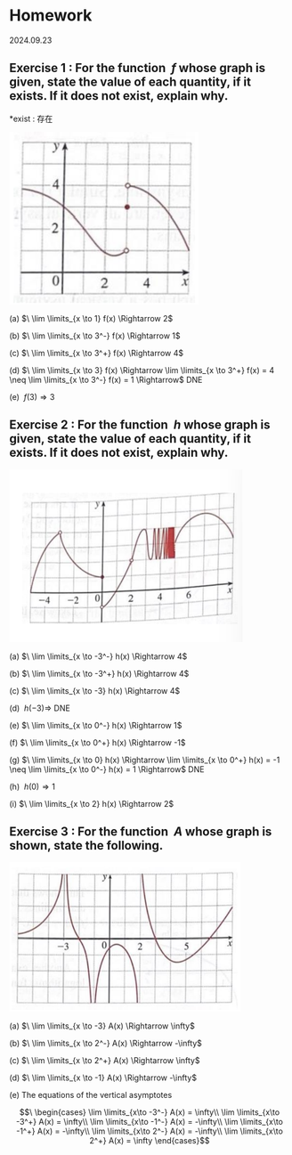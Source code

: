 # Homework

2024.09.23

## Exercise 1 : For the function $\ f$ whose graph is given, state the value of each quantity, if it exists. If it does not exist, explain why.

*exist : 存在

![graph](img/2024.09.23.1.png)

(a) $\ \lim \limits_{x \to 1} f(x) \Rightarrow 2$

(b) $\ \lim \limits_{x \to 3^-} f(x) \Rightarrow 1$

(c) $\ \lim \limits_{x \to 3^+} f(x) \Rightarrow 4$

(d) $\ \lim \limits_{x \to 3} f(x) \Rightarrow \lim \limits_{x \to 3^+} f(x) = 4 \neq \lim \limits_{x \to 3^-} f(x) = 1 \Rightarrow$ DNE

(e) $\ f(3) \Rightarrow 3$

## Exercise 2 : For the function $\ h$ whose graph is given, state the value of each quantity, if it exists. If it does not exist, explain why.

![graph](img/2024.09.23.2.png)

(a) $\ \lim \limits_{x \to -3^-} h(x) \Rightarrow 4$

(b) $\ \lim \limits_{x \to -3^+} h(x) \Rightarrow 4$

(c) $\ \lim \limits_{x \to -3} h(x) \Rightarrow 4$

(d) $\ h(-3) \Rightarrow$ DNE

(e) $\ \lim \limits_{x \to 0^-} h(x) \Rightarrow 1$

(f) $\ \lim \limits_{x \to 0^+} h(x) \Rightarrow -1$

(g) $\ \lim \limits_{x \to 0} h(x) \Rightarrow \lim \limits_{x \to 0^+} h(x) = -1 \neq \lim \limits_{x \to 0^-} h(x) = 1 \Rightarrow$ DNE

(h) $\ h(0) \Rightarrow 1$

(i) $\ \lim \limits_{x \to 2} h(x) \Rightarrow 2$

## Exercise 3 : For the function $\ A$ whose graph is shown, state the following.

![graph](img/2024.09.23.3.png)

(a) $\ \lim \limits_{x \to -3} A(x) \Rightarrow \infty$

(b) $\ \lim \limits_{x \to 2^-} A(x) \Rightarrow -\infty$

(c) $\ \lim \limits_{x \to 2^+} A(x) \Rightarrow \infty$

(d) $\ \lim \limits_{x \to -1} A(x) \Rightarrow -\infty$

(e) The equations of the vertical asymptotes

$$\ \begin{cases}
\lim \limits_{x\to -3^-} A(x) = \infty\\
\lim \limits_{x\to -3^+} A(x) = \infty\\
\lim \limits_{x\to -1^-} A(x) = -\infty\\
\lim \limits_{x\to -1^+} A(x) = -\infty\\
\lim \limits_{x\to 2^-} A(x) = -\infty\\
\lim \limits_{x\to 2^+} A(x) = \infty
\end{cases}$$
